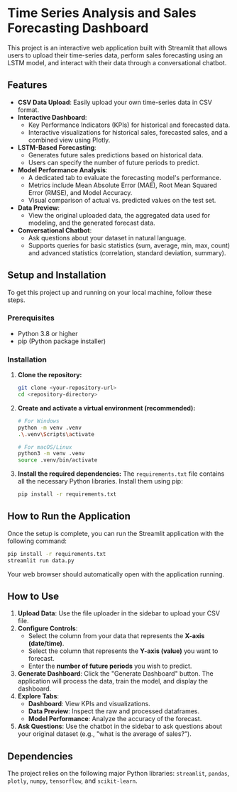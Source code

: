 # Time Series Analysis and Sales Forecasting Dashboard

This project is an interactive web application built with Streamlit that allows users to upload their time-series data, perform sales forecasting using an LSTM model, and interact with their data through a conversational chatbot.

## Features

-   **CSV Data Upload**: Easily upload your own time-series data in CSV format.
-   **Interactive Dashboard**:
    -   Key Performance Indicators (KPIs) for historical and forecasted data.
    -   Interactive visualizations for historical sales, forecasted sales, and a combined view using Plotly.
-   **LSTM-Based Forecasting**:
    -   Generates future sales predictions based on historical data.
    -   Users can specify the number of future periods to predict.
-   **Model Performance Analysis**:
    -   A dedicated tab to evaluate the forecasting model's performance.
    -   Metrics include Mean Absolute Error (MAE), Root Mean Squared Error (RMSE), and Model Accuracy.
    -   Visual comparison of actual vs. predicted values on the test set.
-   **Data Preview**:
    -   View the original uploaded data, the aggregated data used for modeling, and the generated forecast data.
-   **Conversational Chatbot**:
    -   Ask questions about your dataset in natural language.
    -   Supports queries for basic statistics (sum, average, min, max, count) and advanced statistics (correlation, standard deviation, summary).

## Setup and Installation

To get this project up and running on your local machine, follow these steps.

### Prerequisites

-   Python 3.8 or higher
-   pip (Python package installer)

### Installation

1.  **Clone the repository:**
    ```bash
    git clone <your-repository-url>
    cd <repository-directory>
    ```

2.  **Create and activate a virtual environment (recommended):**
    ```bash
    # For Windows
    python -m venv .venv
    .\.venv\Scripts\activate

    # For macOS/Linux
    python3 -m venv .venv
    source .venv/bin/activate
    ```

3.  **Install the required dependencies:**
    The `requirements.txt` file contains all the necessary Python libraries. Install them using pip:
    ```bash
    pip install -r requirements.txt
    ```

## How to Run the Application

Once the setup is complete, you can run the Streamlit application with the following command:

```bash
pip install -r requirements.txt
streamlit run data.py
```

Your web browser should automatically open with the application running.

## How to Use

1.  **Upload Data**: Use the file uploader in the sidebar to upload your CSV file.
2.  **Configure Controls**:
    -   Select the column from your data that represents the **X-axis (date/time)**.
    -   Select the column that represents the **Y-axis (value)** you want to forecast.
    -   Enter the **number of future periods** you wish to predict.
3.  **Generate Dashboard**: Click the "Generate Dashboard" button. The application will process the data, train the model, and display the dashboard.
4.  **Explore Tabs**:
    -   **Dashboard**: View KPIs and visualizations.
    -   **Data Preview**: Inspect the raw and processed dataframes.
    -   **Model Performance**: Analyze the accuracy of the forecast.
5.  **Ask Questions**: Use the chatbot in the sidebar to ask questions about your original dataset (e.g., "what is the average of sales?").

## Dependencies

The project relies on the following major Python libraries: `streamlit`, `pandas`, `plotly`, `numpy`, `tensorflow`, and `scikit-learn`.